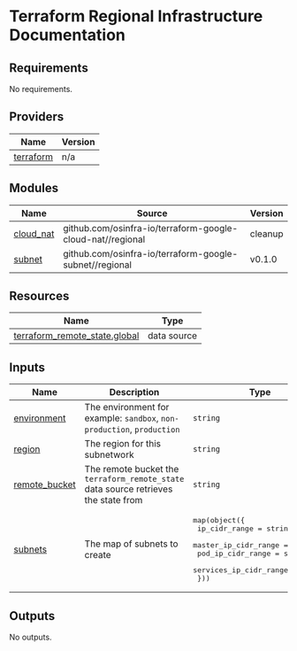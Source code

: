 # Terraform Regional Infrastructure Documentation

<!-- BEGINNING OF PRE-COMMIT-TERRAFORM DOCS HOOK -->
## Requirements

No requirements.

## Providers

| Name | Version |
|------|---------|
| <a name="provider_terraform"></a> [terraform](#provider\_terraform) | n/a |

## Modules

| Name | Source | Version |
|------|--------|---------|
| <a name="module_cloud_nat"></a> [cloud\_nat](#module\_cloud\_nat) | github.com/osinfra-io/terraform-google-cloud-nat//regional | cleanup |
| <a name="module_subnet"></a> [subnet](#module\_subnet) | github.com/osinfra-io/terraform-google-subnet//regional | v0.1.0 |

## Resources

| Name | Type |
|------|------|
| [terraform_remote_state.global](https://registry.terraform.io/providers/hashicorp/terraform/latest/docs/data-sources/remote_state) | data source |

## Inputs

| Name | Description | Type | Default | Required |
|------|-------------|------|---------|:--------:|
| <a name="input_environment"></a> [environment](#input\_environment) | The environment for example: `sandbox`, `non-production`, `production` | `string` | `"sandbox"` | no |
| <a name="input_region"></a> [region](#input\_region) | The region for this subnetwork | `string` | n/a | yes |
| <a name="input_remote_bucket"></a> [remote\_bucket](#input\_remote\_bucket) | The remote bucket the `terraform_remote_state` data source retrieves the state from | `string` | n/a | yes |
| <a name="input_subnets"></a> [subnets](#input\_subnets) | The map of subnets to create | <pre>map(object({<br>    ip_cidr_range          = string<br>    master_ip_cidr_range   = string<br>    pod_ip_cidr_range      = string<br>    services_ip_cidr_range = string<br>  }))</pre> | n/a | yes |

## Outputs

No outputs.
<!-- END OF PRE-COMMIT-TERRAFORM DOCS HOOK -->
